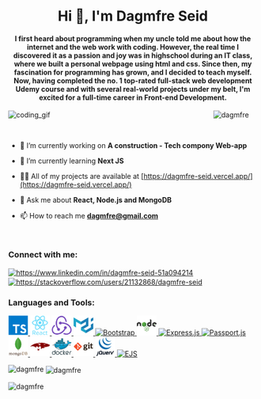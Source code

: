 <h1 line-height="1.5" align="center">Hi 👋, I'm Dagmfre Seid</h1>
<h4 align="center">I first heard about programming when my uncle told me about how the internet and the web
work with coding. However, the real time I discovered it as a passion and joy was in
highschool during an IT class, where we built a personal webpage using html and css. Since
then, my fascination for programming has grown, and I decided to teach myself. Now,
having completed the no. 1 top-rated full-stack web development Udemy course and with several real-world projects
under my belt, I'm excited for a full-time career in Front-end Development.</h4>
<img align="left" alt="coding_gif" style="margin-right: 15px;" width="400" src="https://i.ibb.co/jz0qsSw/download.gif">

<p align="left"> <img src="https://komarev.com/ghpvc/?username=dagmfre&label=Profile%20views&color=0e75b6&style=flat" alt="dagmfre" /> </p>

<p align="left"> <a href="https://twitter.com/" target="blank"><img src="https://img.shields.io/twitter/follow/?logo=twitter&style=for-the-badge" alt="" /></a> </p>

- 🔭 I’m currently working on **A construction - Tech compony Web-app**

- 🌱 I’m currently learning **Next JS**

- 👨‍💻 All of my projects are available at [https://dagmfre-seid.vercel.app/](https://dagmfre-seid.vercel.app/)

- 💬 Ask me about **React, Node.js and MongoDB**

- 📫 How to reach me **dagmfre@gmail.com**

  </br>

<h3 align="left">Connect with me:</h3>
<p align="left">
<a href="https://www.linkedin.com/in/dagmfre-seid-51a094214" target="blank"><img align="center" src="https://raw.githubusercontent.com/rahuldkjain/github-profile-readme-generator/master/src/images/icons/Social/linked-in-alt.svg" alt="https://www.linkedin.com/in/dagmfre-seid-51a094214" height="30" width="40" /></a>
<a href="https://stackoverflow.com/users/21132868/dagmfre-seid" target="blank"><img align="center" src="https://raw.githubusercontent.com/rahuldkjain/github-profile-readme-generator/master/src/images/icons/Social/stack-overflow.svg" alt="https://stackoverflow.com/users/21132868/dagmfre-seid" height="30" width="40" /></a>
</p>

<h3 align="left">Languages and Tools:</h3>
<p margin: "0 1rem" align="left">
  <a href="https://www.typescriptlang.org/" target="_blank" rel="noreferrer"> <img src="https://raw.githubusercontent.com/devicons/devicon/master/icons/typescript/typescript-original.svg" alt="TypeScript" width="40" height="40"/> </a>
  <a href="https://reactjs.org/" target="_blank" rel="noreferrer"> <img src="https://raw.githubusercontent.com/devicons/devicon/master/icons/react/react-original-wordmark.svg" alt="React.js" width="40" height="40"/> </a>
  <a href="https://redux.js.org/" target="_blank" rel="noreferrer"> <img src="https://raw.githubusercontent.com/devicons/devicon/master/icons/redux/redux-original.svg" alt="Redux" width="40" height="40"/> </a>
  <a href="https://mui.com/" target="_blank" rel="noreferrer"> <img src="https://raw.githubusercontent.com/devicons/devicon/master/icons/materialui/materialui-original.svg" alt="Material UI (MUI)" width="40" height="40"/> </a>
  <a href="https://getbootstrap.com/" target="_blank" rel="noreferrer"> <img src="https://raw.githubusercontent.com/jmnote/z-icons/master/svg/bootstrap.svg" alt="Bootstrap" width="40" height="40"/> </a>
  <a href="https://nodejs.org/" target="_blank" rel="noreferrer"> <img src="https://raw.githubusercontent.com/devicons/devicon/master/icons/nodejs/nodejs-original-wordmark.svg" alt="Node.js" width="40" height="40"/> </a>
  <a href="https://expressjs.com/" target="_blank" rel="noreferrer"> <img src="https://img.icons8.com/?size=100&id=9Gfx4Dfxl0JK&format=png&color=000000" alt="Express.js" width="40" height="40"/> </a>
  <a href="http://www.passportjs.org/" target="_blank" rel="noreferrer"> <img src="https://avatars.githubusercontent.com/u/1160530?s=280&v=4" alt="Passport.js" width="40" height="40"/> </a>
  <a href="https://www.mongodb.com/" target="_blank" rel="noreferrer"> <img src="https://raw.githubusercontent.com/devicons/devicon/master/icons/mongodb/mongodb-original-wordmark.svg" alt="MongoDB" width="40" height="40"/> </a>
  <a href="https://mongoosejs.com/" target="_blank" rel="noreferrer"> <img src="https://raw.githubusercontent.com/devicons/devicon/master/icons/mongoose/mongoose-original.svg" alt="Mongoose" width="40" height="40"/> </a>
  <a href="https://www.docker.com/" target="_blank" rel="noreferrer"> <img src="https://raw.githubusercontent.com/devicons/devicon/master/icons/docker/docker-original-wordmark.svg" alt="Docker" width="40" height="40"/> </a>
  <a href="https://git-scm.com/" target="_blank" rel="noreferrer"> <img src="https://raw.githubusercontent.com/devicons/devicon/master/icons/git/git-original-wordmark.svg" alt="git" width="40" height="40"/> </a>
  <a href="https://jquery.com/" target="_blank" rel="noreferrer"> <img src="https://raw.githubusercontent.com/devicons/devicon/master/icons/jquery/jquery-original-wordmark.svg" alt="jQuery" width="40" height="40"/> </a>
  <a href="https://ejs.co/" target="_blank" rel="noreferrer"> <img src="https://img.icons8.com/?size=100&id=Pxe6MGswB8pX&format=png&color=000000" alt="EJS" width="40" height="40"/> </a>
</p>

<p><img align="left" src="https://github-readme-stats.vercel.app/api/top-langs?username=dagmfre&show_icons=true&locale=en&layout=compact" alt="dagmfre" /></p>

<p>&nbsp;<img align="center" src="https://github-readme-stats.vercel.app/api?username=dagmfre&show_icons=true&locale=en" alt="dagmfre" /></p>

<p><img align="center" src="https://github-readme-streak-stats.herokuapp.com/?user=dagmfre&" alt="dagmfre" /></p>
